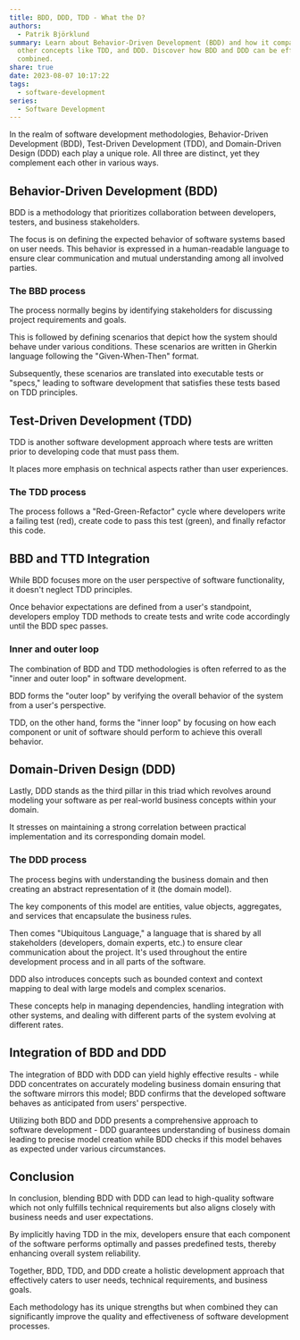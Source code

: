 ```yaml
---
title: BDD, DDD, TDD - What the D?
authors:
  - Patrik Björklund
summary: Learn about Behavior-Driven Development (BDD) and how it compares to
  other concepts like TDD, and DDD. Discover how BDD and DDD can be effectively
  combined.
share: true
date: 2023-08-07 10:17:22
tags:
  - software-development
series:
  - Software Development
---
```



In the realm of software development methodologies, Behavior-Driven Development (BDD), Test-Driven Development (TDD), and Domain-Driven Design (DDD) each play a unique role. All three are distinct, yet they complement each other in various ways.

## Behavior-Driven Development (BDD)
BDD is a methodology that prioritizes collaboration between developers, testers, and business stakeholders. 

The focus is on defining the expected behavior of software systems based on user needs. This behavior is expressed in a human-readable language to ensure clear communication and mutual understanding among all involved parties.

### The BBD process
The process normally begins by identifying stakeholders for discussing project requirements and goals. 

This is followed by defining scenarios that depict how the system should behave under various conditions. These scenarios are written in Gherkin language following the "Given-When-Then" format. 

Subsequently, these scenarios are translated into executable tests or "specs," leading to software development that satisfies these tests based on TDD principles.

## Test-Driven Development (TDD)
TDD is another software development approach where tests are written prior to developing code that must pass them.  

It places more emphasis on technical aspects rather than user experiences. 

### The TDD process
The process follows a "Red-Green-Refactor" cycle where developers write a failing test (red), create code to pass this test (green), and finally refactor this code.

## BBD and TTD Integration
While BDD focuses more on the user perspective of software functionality, it doesn't neglect TDD principles. 

Once behavior expectations are defined from a user's standpoint, developers employ TDD methods to create tests and write code accordingly until the BDD spec passes.

### Inner and outer loop
The combination of BDD and TDD methodologies is often referred to as the "inner and outer loop" in software development. 

BDD forms the "outer loop" by verifying the overall behavior of the system from a user's perspective. 

TDD, on the other hand, forms the "inner loop" by focusing on how each component or unit of software should perform to achieve this overall behavior.

## Domain-Driven Design (DDD)
Lastly, DDD stands as the third pillar in this triad which revolves around modeling your software as per real-world business concepts within your domain. 

It stresses on maintaining a strong correlation between practical implementation and its corresponding domain model.

### The DDD process
The process begins with understanding the business domain and then creating an abstract representation of it (the domain model). 

The key components of this model are entities, value objects, aggregates, and services that encapsulate the business rules. 

Then comes "Ubiquitous Language," a language that is shared by all stakeholders (developers, domain experts, etc.) to ensure clear communication about the project. It's used throughout the entire development process and in all parts of the software.

DDD also introduces concepts such as bounded context and context mapping to deal with large models and complex scenarios. 

These concepts help in managing dependencies, handling integration with other systems, and dealing with different parts of the system evolving at different rates.

## Integration of BDD and DDD
The integration of BDD with DDD can yield highly effective results - while DDD concentrates on accurately modeling business domain ensuring that the software mirrors this model; BDD confirms that the developed software behaves as anticipated from users' perspective.

Utilizing both BDD and DDD presents a comprehensive approach to software development - DDD guarantees understanding of business domain leading to precise model creation while BDD checks if this model behaves as expected under various circumstances.

## Conclusion
In conclusion, blending BDD with DDD can lead to high-quality software which not only fulfills technical requirements but also aligns closely with business needs and user expectations. 

By implicitly having TDD in the mix, developers ensure that each component of the software performs optimally and passes predefined tests, thereby enhancing overall system reliability. 

Together, BDD, TDD, and DDD create a holistic development approach that effectively caters to user needs, technical requirements, and business goals. 

Each methodology has its unique strengths but when combined they can significantly improve the quality and effectiveness of software development processes.
